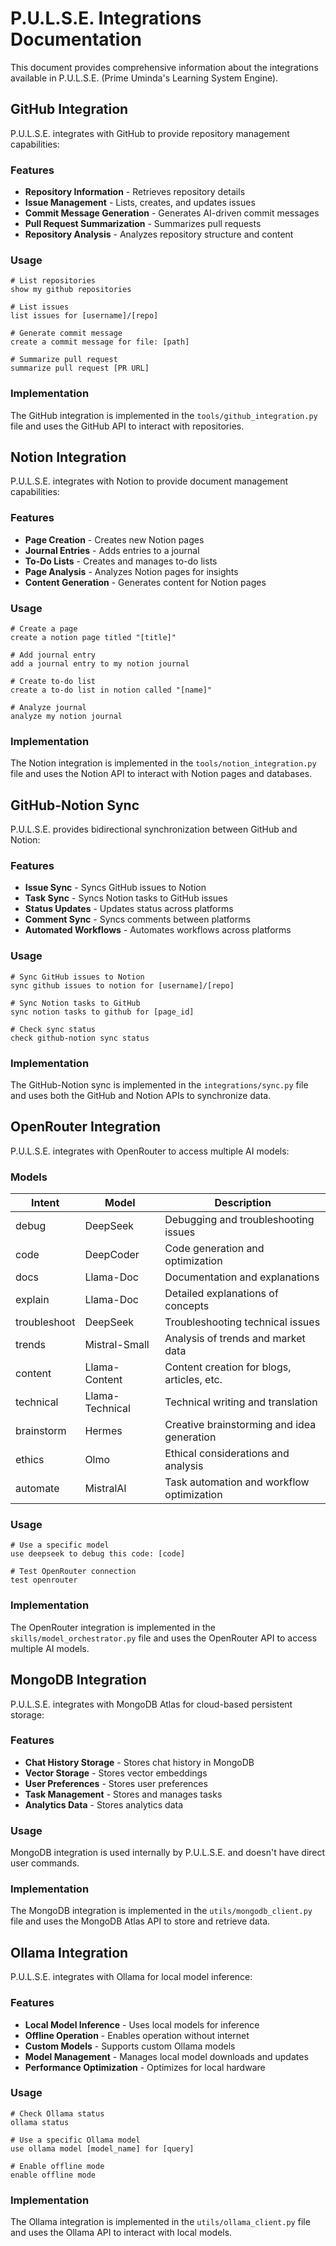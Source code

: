 # P.U.L.S.E. Integrations Documentation

This document provides comprehensive information about the integrations available in P.U.L.S.E. (Prime Uminda's Learning System Engine).

## GitHub Integration

P.U.L.S.E. integrates with GitHub to provide repository management capabilities:

### Features

- **Repository Information** - Retrieves repository details
- **Issue Management** - Lists, creates, and updates issues
- **Commit Message Generation** - Generates AI-driven commit messages
- **Pull Request Summarization** - Summarizes pull requests
- **Repository Analysis** - Analyzes repository structure and content

### Usage

```
# List repositories
show my github repositories

# List issues
list issues for [username]/[repo]

# Generate commit message
create a commit message for file: [path]

# Summarize pull request
summarize pull request [PR URL]
```

### Implementation

The GitHub integration is implemented in the `tools/github_integration.py` file and uses the GitHub API to interact with repositories.

## Notion Integration

P.U.L.S.E. integrates with Notion to provide document management capabilities:

### Features

- **Page Creation** - Creates new Notion pages
- **Journal Entries** - Adds entries to a journal
- **To-Do Lists** - Creates and manages to-do lists
- **Page Analysis** - Analyzes Notion pages for insights
- **Content Generation** - Generates content for Notion pages

### Usage

```
# Create a page
create a notion page titled "[title]"

# Add journal entry
add a journal entry to my notion journal

# Create to-do list
create a to-do list in notion called "[name]"

# Analyze journal
analyze my notion journal
```

### Implementation

The Notion integration is implemented in the `tools/notion_integration.py` file and uses the Notion API to interact with Notion pages and databases.

## GitHub-Notion Sync

P.U.L.S.E. provides bidirectional synchronization between GitHub and Notion:

### Features

- **Issue Sync** - Syncs GitHub issues to Notion
- **Task Sync** - Syncs Notion tasks to GitHub issues
- **Status Updates** - Updates status across platforms
- **Comment Sync** - Syncs comments between platforms
- **Automated Workflows** - Automates workflows across platforms

### Usage

```
# Sync GitHub issues to Notion
sync github issues to notion for [username]/[repo]

# Sync Notion tasks to GitHub
sync notion tasks to github for [page_id]

# Check sync status
check github-notion sync status
```

### Implementation

The GitHub-Notion sync is implemented in the `integrations/sync.py` file and uses both the GitHub and Notion APIs to synchronize data.

## OpenRouter Integration

P.U.L.S.E. integrates with OpenRouter to access multiple AI models:

### Models

| Intent | Model | Description |
|--------|-------|-------------|
| debug | DeepSeek | Debugging and troubleshooting issues |
| code | DeepCoder | Code generation and optimization |
| docs | Llama-Doc | Documentation and explanations |
| explain | Llama-Doc | Detailed explanations of concepts |
| troubleshoot | DeepSeek | Troubleshooting technical issues |
| trends | Mistral-Small | Analysis of trends and market data |
| content | Llama-Content | Content creation for blogs, articles, etc. |
| technical | Llama-Technical | Technical writing and translation |
| brainstorm | Hermes | Creative brainstorming and idea generation |
| ethics | Olmo | Ethical considerations and analysis |
| automate | MistralAI | Task automation and workflow optimization |

### Usage

```
# Use a specific model
use deepseek to debug this code: [code]

# Test OpenRouter connection
test openrouter
```

### Implementation

The OpenRouter integration is implemented in the `skills/model_orchestrator.py` file and uses the OpenRouter API to access multiple AI models.

## MongoDB Integration

P.U.L.S.E. integrates with MongoDB Atlas for cloud-based persistent storage:

### Features

- **Chat History Storage** - Stores chat history in MongoDB
- **Vector Storage** - Stores vector embeddings
- **User Preferences** - Stores user preferences
- **Task Management** - Stores and manages tasks
- **Analytics Data** - Stores analytics data

### Usage

MongoDB integration is used internally by P.U.L.S.E. and doesn't have direct user commands.

### Implementation

The MongoDB integration is implemented in the `utils/mongodb_client.py` file and uses the MongoDB Atlas API to store and retrieve data.

## Ollama Integration

P.U.L.S.E. integrates with Ollama for local model inference:

### Features

- **Local Model Inference** - Uses local models for inference
- **Offline Operation** - Enables operation without internet
- **Custom Models** - Supports custom Ollama models
- **Model Management** - Manages local model downloads and updates
- **Performance Optimization** - Optimizes for local hardware

### Usage

```
# Check Ollama status
ollama status

# Use a specific Ollama model
use ollama model [model_name] for [query]

# Enable offline mode
enable offline mode
```

### Implementation

The Ollama integration is implemented in the `utils/ollama_client.py` file and uses the Ollama API to interact with local models.
